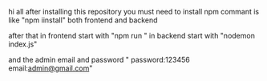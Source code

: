 hi all
after installing this repository you must need to install npm commant is like "npm iinstall" both frontend and backend

after that in frontend start with "npm run "
in backend start with "nodemon index.js"

and the admin email and password " password:123456  email:admin@gmail.com"

